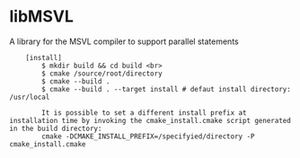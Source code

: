 # libMSVL
A library for the MSVL compiler to support  parallel statements

		[install]
			$ mkdir build && cd build <br>
			$ cmake /source/root/directory
			$ cmake --build .
			$ cmake --build . --target install # defaut install directory: /usr/local
	
			It is possible to set a different install prefix at installation time by invoking the cmake_install.cmake script generated in the build directory:
	 		cmake -DCMAKE_INSTALL_PREFIX=/specifyied/directory -P cmake_install.cmake
